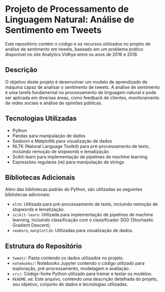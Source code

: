 # Projeto de Processamento de Linguagem Natural: Análise de Sentimento em Tweets

Este repositório contém o código e os recursos utilizados no projeto de análise de sentimento em tweets, baseado em um problema prático disponível no site Analytics Vidhya entre os anos de 2016 e 2018.

## Descrição

O objetivo deste projeto é desenvolver um modelo de aprendizado de máquina capaz de analisar o sentimento de tweets. A análise de sentimento é uma tarefa fundamental no processamento de linguagem natural e pode ser aplicada em diversas áreas, como feedback de clientes, monitoramento de redes sociais e análise de opiniões públicas.

## Tecnologias Utilizadas

- Python
- Pandas para manipulação de dados
- Seaborn e Matplotlib para visualização de dados
- NLTK (Natural Language Toolkit) para pré-processamento de texto, incluindo remoção de stopwords e lematização
- Scikit-learn para implementação de pipelines de machine learning
- Expressões regulares (re) para manipulação de strings

## Bibliotecas Adicionais

Além das bibliotecas padrão do Python, são utilizadas as seguintes bibliotecas adicionais:

- `nltk`: Utilizada para pré-processamento de texto, incluindo remoção de stopwords e lematização.
- `scikit-learn`: Utilizada para implementação de pipelines de machine learning, incluindo classificação com o classificador SGD (Stochastic Gradient Descent).
- `seaborn`, `matplotlib`: Utilizadas para visualização de dados.

## Estrutura do Repositório

- `tweet/`: Pasta contendo os dados utilizados no projeto.
- `notebooks/`: Notebooks Jupyter contendo o código utilizado para exploração, pré-processamento, modelagem e avaliação.
- `src/`: Código-fonte Python utilizado para treinar e testar os modelos.
- `README.md`: Este arquivo, contendo uma descrição detalhada do projeto, seu objetivo, conjunto de dados e tecnologias utilizadas.



